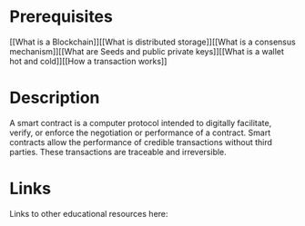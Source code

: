 # Prerequisites
[[What is a Blockchain]][[What is distributed storage]][[What is a consensus mechanism]][[What are Seeds and public private keys]][[What is a wallet hot and cold]][[How a transaction works]]

# Description
A smart contract is a computer protocol intended to digitally facilitate, verify, or enforce the negotiation or performance of a contract. Smart contracts allow the performance of credible transactions without third parties. These transactions are traceable and irreversible.

# Links
Links to other educational resources here: